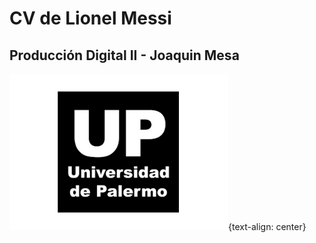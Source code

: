 # CV de Lionel Messi
## Producción Digital II - Joaquin Mesa
![logo Universidad de Palermo](./as.png){text-align: center}
